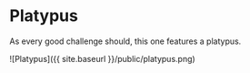# Platypus

As every good challenge should, this one features a platypus.

![Platypus]({{ site.baseurl }}/public/platypus.png)